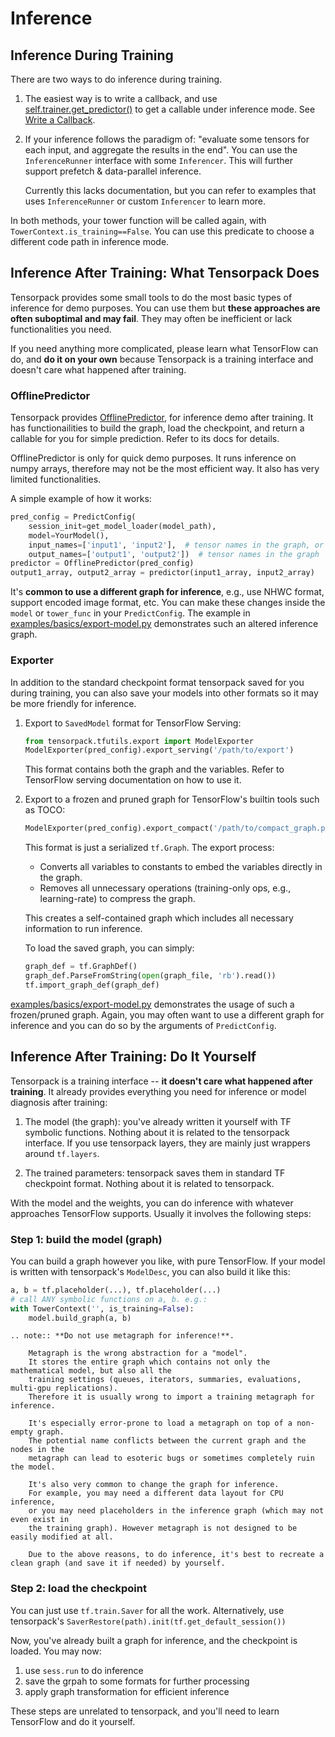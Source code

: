 
# Inference

## Inference During Training

There are two ways to do inference during training.

1. The easiest way is to write a callback, and use
  [self.trainer.get_predictor()](../modules/modules/train.html#tensorpack.train.TowerTrainer.get_predictor)
	to get a callable under inference mode.
	See [Write a Callback](extend/callback.html).

2. If your inference follows the paradigm of:
	"evaluate some tensors for each input, and aggregate the results in the end".
	You can use the `InferenceRunner` interface with some `Inferencer`.
	This will further support prefetch & data-parallel inference.
	
    Currently this lacks documentation, but you can refer to examples
    that uses `InferenceRunner` or custom `Inferencer` to learn more.

In both methods, your tower function will be called again, with `TowerContext.is_training==False`.
You can use this predicate to choose a different code path in inference mode.


## Inference After Training: What Tensorpack Does

Tensorpack provides some small tools to do the most basic types of inference for demo purposes.
You can use them but
__these approaches are often suboptimal and may fail__.
They may often be inefficient or lack functionalities you need.

If you need anything more complicated, please
learn what TensorFlow can do, and __do it on your own__ because Tensorpack
is a training interface and doesn't care what happened after training.

### OfflinePredictor

Tensorpack provides  [OfflinePredictor](../modules/predict.html#tensorpack.predict.OfflinePredictor),
for inference demo after training.
It has functionailities to build the graph, load the checkpoint, and
return a callable for you for simple prediction. Refer to its docs for details.

OfflinePredictor is only for quick demo purposes.
It runs inference on numpy arrays, therefore may not be the most efficient way.
It also has very limited functionalities.

A simple example of how it works:
```python
pred_config = PredictConfig(
    session_init=get_model_loader(model_path),
    model=YourModel(),
    input_names=['input1', 'input2'],  # tensor names in the graph, or name of the declared inputs
    output_names=['output1', 'output2'])  # tensor names in the graph
predictor = OfflinePredictor(pred_config)
output1_array, output2_array = predictor(input1_array, input2_array)
```

It's __common to use a different graph for inference__, 
e.g., use NHWC format, support encoded image format, etc. 
You can make these changes inside the `model` or `tower_func` in your `PredictConfig`.
The example in [examples/basics/export-model.py](../examples/basics/export-model.py) demonstrates such an altered inference graph.

### Exporter

In addition to the standard checkpoint format tensorpack saved for you during training,
you can also save your models into other formats so it may be more friendly for inference.

1. Export to `SavedModel` format for TensorFlow Serving:

   ```python
   from tensorpack.tfutils.export import ModelExporter
   ModelExporter(pred_config).export_serving('/path/to/export')
   ```

   This format contains both the graph and the variables. Refer to TensorFlow
   serving documentation on how to use it.

2. Export to a frozen and pruned graph for TensorFlow's builtin tools such as TOCO:

   ```python
   ModelExporter(pred_config).export_compact('/path/to/compact_graph.pb', toco_compatible=True)
   ```

   This format is just a serialized `tf.Graph`. The export process:
   - Converts all variables to constants to embed the variables directly in the graph.
   - Removes all unnecessary operations (training-only ops, e.g., learning-rate) to compress the graph.

   This creates a self-contained graph which includes all necessary information to run inference.
   
   To load the saved graph, you can simply:
   ```python
   graph_def = tf.GraphDef()
   graph_def.ParseFromString(open(graph_file, 'rb').read())
   tf.import_graph_def(graph_def)
   ```

[examples/basics/export-model.py](../examples/basics/export-model.py)
demonstrates the usage of such a frozen/pruned graph.
Again, you may often want to use a different graph for inference and you can
do so by the arguments of `PredictConfig`.


## Inference After Training: Do It Yourself

Tensorpack is a training interface -- __it doesn't care what happened after training__.
It already provides everything you need for inference or model diagnosis after
training:

1. The model (the graph): you've already written it yourself with TF symbolic functions.
   Nothing about it is related to the tensorpack interface.
   If you use tensorpack layers, they are mainly just wrappers around `tf.layers`.

2. The trained parameters: tensorpack saves them in standard TF checkpoint format.
   Nothing about it is related to tensorpack.

With the model and the weights, you can do inference with whatever approaches
TensorFlow supports. Usually it involves the following steps:

### Step 1: build the model (graph)

You can build a graph however you like, with pure TensorFlow. If your model is written with
tensorpack's `ModelDesc`, you can also build it like this:

```python
a, b = tf.placeholder(...), tf.placeholder(...)
# call ANY symbolic functions on a, b. e.g.:
with TowerContext('', is_training=False):
	model.build_graph(a, b)
```

```eval_rst
.. note:: **Do not use metagraph for inference!**. 

	Metagraph is the wrong abstraction for a "model". 
	It stores the entire graph which contains not only the mathematical model, but also all the
	training settings (queues, iterators, summaries, evaluations, multi-gpu replications).
	Therefore it is usually wrong to import a training metagraph for inference.

    It's especially error-prone to load a metagraph on top of a non-empty graph.
    The potential name conflicts between the current graph and the nodes in the
    metagraph can lead to esoteric bugs or sometimes completely ruin the model.

	It's also very common to change the graph for inference.
	For example, you may need a different data layout for CPU inference,
	or you may need placeholders in the inference graph (which may not even exist in
	the training graph). However metagraph is not designed to be easily modified at all.

	Due to the above reasons, to do inference, it's best to recreate a clean graph (and save it if needed) by yourself.
```

### Step 2: load the checkpoint

You can just use `tf.train.Saver` for all the work.
Alternatively, use tensorpack's `SaverRestore(path).init(tf.get_default_session())`

Now, you've already built a graph for inference, and the checkpoint is loaded. 
You may now:

1. use `sess.run` to do inference
2. save the grpah to some formats for further processing
3. apply graph transformation for efficient inference

These steps are unrelated to tensorpack, and you'll need to learn TensorFlow and
do it yourself.
